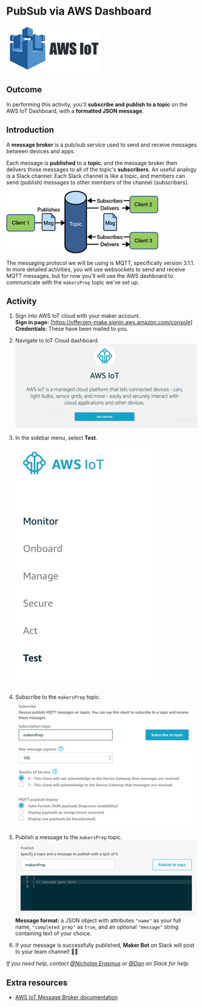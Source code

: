 # PubSub via AWS Dashboard

![AWS IoT logo](/images/aws-iot-logo.jpg)

## Outcome

In performing this activity, you'll __subscribe and publish to a topic__ on the AWS IoT Dashboard, with a __formatted JSON message__.

## Introduction

A **message broker** is a pub/sub service used to send and receive messages between devices and apps. 

Each message is **published** to a **topic**, and the message broker then delivers those messages to all of the topic's **subscribers**. An useful analogy is a Slack channel: Each Slack channel is like a topic, and members can send (publish) messages to other members of the channel (subscribers).

![PubSub flow](/images/pubsub-flow.gif)

The messaging protocol we will be using is MQTT, specifically version 3.1.1. In more detailed activities, you will use websockets to send and receive MQTT messages, but for now you'll will use the AWS dashboard to communicate with the `makersPrep` topic we've set up.


## Activity

1. Sign into AWS IoT cloud with your maker account.  
  **Sign in page:** [https://offerzen-make.signin.aws.amazon.com/console]  
  **Credentials:** These have been mailed to you.

2. Navigate to IoT Cloud dashboard.  
  ![IoT Cloud dashboard landing](images/aws_iot_landing.png)

3. In the sidebar menu, select **Test**.  
  ![IoT Cloud sidebar](images/aws_iot_sidebar.png)

4. Subscribe to the `makersPrep` topic.  
  ![IoT Subscribe controls](images/aws_iot_subscribe.png)

5. Publish a message to the `makersPrep` topic.  
  ![IoT Publish controls](images/aws_iot_publish.png)  
  **Message format:** a JSON object with attributes `"name"` as your full name, `"completed_prep"` as `true`, and an optional `"message"` string containing text of your choice.

6. If your message is successfully published, **Maker Bot** on Slack will post to your team channel! 🤖🌈


_If you need help, contact [@Nicholas Erasmus](https://offerzen-make.slack.com/messages/DA5HF1659) or [@Dan](https://offerzen-make.slack.com/messages/D9M8BBRNW) on Slack for help._



## Extra resources
- [AWS IoT Message Broker documentation](https://docs.aws.amazon.com/iot/latest/developerguide/iot-message-broker.html)


